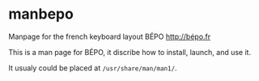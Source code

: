 manbepo
=======

Manpage for the french keyboard layout BÉPO <http://bépo.fr>

This is a man page for BÉPO, it discribe how to install, launch, and use it.

It usualy could be placed at `/usr/share/man/man1/`.
